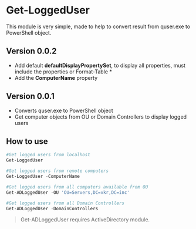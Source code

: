 # Get-LoggedUser

This module is very simple, made to help to convert result from quser.exe to PowerShell object.

## Version 0.0.2

-  Add default **defaultDisplayPropertySet**, to display all properties, must include the properties or Format-Table *
- Add the **ComputerName** property

## Version 0.0.1

- Converts quser.exe to PowerShell object
- Get computer objects from OU or Domain Controllers to display logged users

## How to use

```powershell
#Get logged users from localhost
Get-LoggedUser

#Get logged users from remote computers
Get-LoggedUser -ComputerName

#Get logged users from all computers available from OU
Get-ADLoggedUser -OU 'OU=Servers,DC=vkr,DC=inc'

#Get logged users from all Domain Controllers
Get-ADLoggedUser -DomainControllers

```

> Get-ADLoggedUser requires ActiveDirectory module.
